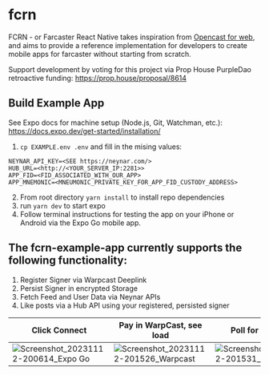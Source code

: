 # fcrn

FCRN - or Farcaster React Native takes inspiration from [Opencast for web](https://github.com/stephancill/opencast), and aims to provide a reference implementation for developers to create mobile apps for farcaster without starting from scratch.

Support development by voting for this project via Prop House PurpleDao retroactive funding: https://prop.house/proposal/8614

## Build Example App

See Expo docs for machine setup (Node.js, Git, Watchman, etc.): https://docs.expo.dev/get-started/installation/

1. `cp EXAMPLE.env .env` and fill in the mising values:
```
NEYNAR_API_KEY=<SEE https://neynar.com/>
HUB_URL=<http://<YOUR_SERVER_IP:2281>>
APP_FID=<FID_ASSOCIATED_WITH_OUR_APP>
APP_MNEMONIC=<MNEUMONIC_PRIVATE_KEY_FOR_APP_FID_CUSTODY_ADDRESS>
```
2. From root directory `yarn install` to install repo dependencies
3. run `yarn dev` to start expo
4. Follow terminal instructions for testing the app on your iPhone or Android via the Expo Go mobile app.

## The fcrn-example-app currently supports the following functionality:

1. Register Signer via Warpcast Deeplink
2. Persist Signer in encrypted Storage
3. Fetch Feed and User Data via Neynar APIs
4. Like posts via a Hub API using your registered, persisted signer


| Click Connect  | Pay in WarpCast, see load | Poll for success | Signer is stored Successfully |
| ------------- | ------------- | ------------- | ------------- |
| ![Screenshot_20231112-200614_Expo Go](https://github.com/cameronvoell/fcrn/assets/1103838/f4cbefe6-dbc8-48b3-bcdf-6a2ffa5e4222)  | ![Screenshot_20231112-201526_Warpcast](https://github.com/cameronvoell/fcrn/assets/1103838/b8701405-b803-4dfb-ac3b-6c0bf915e503)  | ![Screenshot_20231112-201531_Expo Go](https://github.com/cameronvoell/fcrn/assets/1103838/416261a0-9667-4d3e-89c9-84aae7816b40) | ![Screenshot_20231112-200519_Expo Go](https://github.com/cameronvoell/fcrn/assets/1103838/9ab64837-e8c1-40c0-9452-c897a49c910b) |









